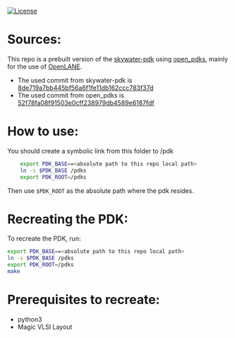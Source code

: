 [![License](https://img.shields.io/badge/License-Apache%202.0-blue.svg)](https://opensource.org/licenses/Apache-2.0) 


# Sources:

This repo is a prebuilt version of the [skywater-pdk](https://github.com/google/skywater-pdk) using [open_pdks](https://github.com/RTimothyEdwards/open_pdks), mainly for the use of [OpenLANE](https://github.com/efabless/openlane/tree/master).

- The used commit from skywater-pdk is [8de719a7bb445bf56a6f1fe11db162ccc783f37d](https://github.com/google/skywater-pdk/commit/8de719a7bb445bf56a6f1fe11db162ccc783f37d)
- The used commit from open_pdks is [52f78fa08f91503e0cff238979db4589e6187fdf](https://github.com/RTimothyEdwards/open_pdks/commit/52f78fa08f91503e0cff238979db4589e6187fdf)

# How to use:

You should create a symbolic link from this folder to /pdk
```bash
    export PDK_BASE==<absolute path to this repo local path>
    ln -s $PDK_BASE /pdks
    export PDK_ROOT=/pdks
```
Then use `$PDK_ROOT` as the absolute path where the pdk resides.


# Recreating the PDK:

To recreate the PDK, run:

```bash
export PDK_BASE==<absolute path to this repo local path>
ln -s $PDK_BASE /pdks
export PDK_ROOT=/pdks
make
```

# Prerequisites to recreate:

 - python3
 - Magic VLSI Layout

